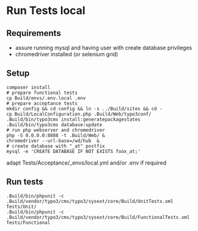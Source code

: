 # Run Tests local

## Requirements

* assure running mysql and having user with create database privileges
* chromedriver installed (or selenium grid)


## Setup

    composer install
    # prepare functional tests
    cp Build/envs/.env.local .env
    # prepare acceptance tests
    mkdir config && cd config && ln -s ../Build/sites && cd -
    cp Build/LocalConfiguration.php .Build/Web/typo3conf/
    .Build/bin/typo3cms install:generatepackagestates
    .Build/bin/typo3cms database:update
    # run php webserver and chromedriver
    php -S 0.0.0.0:8888 -t .Build/Web/ &
    chromedriver --url-base=/wd/hub  &
    # create database with "_at" postfix
    mysql -e 'CREATE DATABASE IF NOT EXISTS foox_at;'

 adapt Tests/Acceptance/_envs/local.yml and/or .env if required

 ## Run tests

    .Build/bin/phpunit -c .Build/vendor/typo3/cms/typo3/sysext/core/Build/UnitTests.xml Tests/Unit/
    .Build/bin/phpunit -c .Build/vendor/typo3/cms/typo3/sysext/core/Build/FunctionalTests.xml Tests/Functional
